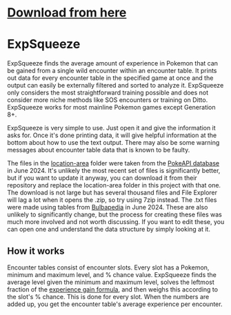 # [Download from here](https://github.com/Pinsplash/ExpSqueeze/releases)

# ExpSqueeze
ExpSqueeze finds the average amount of experience in Pokemon that can be gained from a single wild encounter within an encounter table. It prints out data for every encounter table in the specified game at once and the output can easily be externally filtered and sorted to analyze it. ExpSqueeze only considers the most straightforward training possible and does not consider more niche methods like SOS encounters or training on Ditto. ExpSqueeze works for most mainline Pokemon games except Generation 8+.

ExpSqueeze is very simple to use. Just open it and give the information it asks for. Once it's done printing data, it will give helpful information at the bottom about how to use the text output. There may also be some warning messages about encounter table data that is known to be faulty.

The files in the [location-area](https://github.com/Pinsplash/ExpSqueeze/tree/main/expsqueeze/expsqueeze/location-area) folder were taken from the [PokeAPI database](https://github.com/PokeAPI/api-data/) in June 2024. It's unlikely the most recent set of files is significantly better, but if you want to update it anyway, you can download it from their repository and replace the location-area folder in this project with that one. The download is not large but has several thousand files and File Explorer will lag a lot when it opens the .zip, so try using 7zip instead. The .txt files were made using tables from [Bulbapedia](https://bulbapedia.bulbagarden.net/wiki/List_of_Pok%C3%A9mon_by_effort_value_yield_(Generation_III)) in June 2024. These are also unlikely to significantly change, but the process for creating these files was much more involved and not worth discussing. If you want to edit these, you can open one and understand the data structure by simply looking at it.

## How it works
Encounter tables consist of encounter slots. Every slot has a Pokemon, minimum and maximum level, and % chance value. ExpSqueeze finds the average level given the minimum and maximum level, solves the leftmost fraction of the [experience gain formula](https://bulbapedia.bulbagarden.net/wiki/Experience#Gain_formula), and then weighs this according to the slot's % chance. This is done for every slot. When the numbers are added up, you get the encounter table's average experience per encounter.
